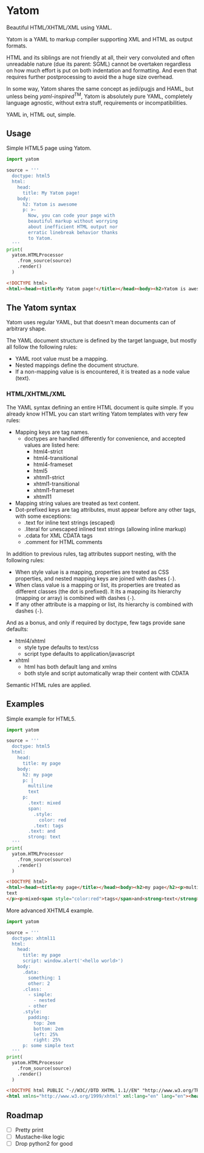 # Yatom

Beautiful HTML/XHTML/XML using YAML.

Yatom is a YAML to markup compiler supporting XML and HTML as output formats.

HTML and its siblings are not friendly at all, their very convoluted and often unreadable nature (due its parent: SGML) cannot be overtaken regardless on how much effort is put on both indentation and formatting. And even that requires further postprocessing to avoid the a huge size overhead.

In some way, Yatom shares the same concept as jedi/pugjs and HAML, but unless being *yaml-inspired*<sup>TM</sup>, Yatom is absolutely pure YAML, completely language agnostic, without extra stuff, requirements or incompatibilities.

YAML in, HTML out, simple.

## Usage

Simple HTML5 page using Yatom.

```python
import yatom

source = '''
  doctype: html5
  html:
    head:
      title: My Yatom page!
    body:
      h2: Yatom is awesome
      p: >-
        Now, you can code your page with
        beautiful markup without worrying
        about inefficient HTML output nor
        erratic linebreak behavior thanks
        to Yatom.
  '''
print(
  yatom.HTMLProcessor
    .from_source(source)
    .render()
  )
```

```html
<!DOCTYPE html>
<html><head><title>My Yatom page!</title></head><body><h2>Yatom is awesome</h2><p>Now, you can code your page with beautiful markup without worrying about inefficient HTML output nor erratic linebreak behavior thanks to Yatom.</p></body></html>
```


## The Yatom syntax

Yatom uses regular YAML, but that doesn't mean documents can of arbitrary shape.

The YAML document structure is defined by the target language, but mostly all follow the following rules:
- YAML root value must be a mapping.
- Nested mappings define the document structure.
- If a non-mapping value is is encountered, it is treated as a node value (text).

### HTML/XHTML/XML

The YAML syntax defining an entire HTML document is quite simple. If you already know HTML you can start writing Yatom templates with very few rules:
- Mapping keys are tag names.
  - doctypes are handled differently for convenience, and accepted values are listed here:
    - html4-strict
    - html4-transitional
    - html4-frameset
    - html5
    - xhtml1-strict
    - xhtml1-transitional
    - xhtml1-frameset
    - xhtml11
- Mapping string values are treated as text content.
- Dot-prefixed keys are tag attributes, must appear before any other tags, with some exceptions:
  - .text for inline text strings (escaped)
  - .literal for unescaped inlined text strings (allowing inline markup)
  - .cdata for XML CDATA tags
  - .comment for HTML comments

In addition to previous rules, tag attributes support nesting, with the following rules:
- When style value is a mapping, properties are treated as CSS properties, and nested mapping keys are joined with dashes (`-`).
- When class value is a mapping or list, its properties are treated as different classes (the dot is prefixed). It its a mapping its hierarchy (mapping or array) is combined with dashes (`-`).
- If any other attribute is a mapping or list, its hierarchy is combined with dashes (`-`).

And as a bonus, and only if required by doctype, few tags provide sane defaults:
- html4/xhtml
  - style type defaults to text/css
  - script type defaults to application/javascript
- xhtml
  - html has both default lang and xmlns
  - both style and script automatically wrap their content with CDATA

Semantic HTML rules are applied.

## Examples

Simple example for HTML5.

```python
import yatom

source = '''
  doctype: html5
  html:
    head:
      title: my page
    body:
      h2: my page
      p: |
        multiline
        text
      p:
        .text: mixed
        span:
          .style:
            color: red
          .text: tags
        .text: and
        strong: text
  '''
print(
  yatom.HTMLProcessor
    .from_source(source)
    .render()
  )
```

```html
<!DOCTYPE html>
<html><head><title>my page</title></head><body><h2>my page</h2><p>multiline
text
</p><p>mixed<span style="color:red">tags</span>and<strong>text</strong></p></body></html>
```

More advanced XHTML4 example.

```python
import yatom

source = '''
  doctype: xhtml11
  html:
    head:
      title: my page
      script: window.alert('<hello world>')
    body:
      .data:
        something: 1
        other: 2
      .class:
        - simple:
          - nested
        - other
      .style:
        padding:
          top: 2em
          bottom: 2em
          left: 25%
          right: 25%
      p: some simple text
  '''
print(
  yatom.HTMLProcessor
    .from_source(source)
    .render()
  )
```

```html
<!DOCTYPE html PUBLIC "-//W3C//DTD XHTML 1.1//EN" "http://www.w3.org/TR/xhtml11/DTD/xhtml11.dtd">
<html xmlns="http://www.w3.org/1999/xhtml" xml:lang="en" lang="en"><head><title>my page</title><script type="application/javascript"><![CDATA[window.alert('<hello world>')]]></script></head><body data-something="1" data-other="2" class="simple-nested other" style="padding-top:2em;padding-bottom:2em;padding-left:25%;padding-right:25%"><p>some simple text</p></body></html>
```

## Roadmap

- [ ] Pretty print
- [ ] Mustache-like logic
- [ ] Drop python2 for good
